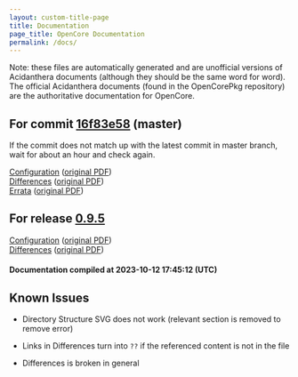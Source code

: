 ```yaml
---
layout: custom-title-page
title: Documentation
page_title: OpenCore Documentation
permalink: /docs/
---
```

Note: these files are automatically generated and are unofficial versions of Acidanthera documents (although they should be the same word for word). The official Acidanthera documents (found in the OpenCorePkg repository) are the authoritative documentation for OpenCore.

## For commit [16f83e58](https://github.com/acidanthera/OpenCorePkg/tree/16f83e58d5de7d206fd3e2f610646c2c1af9daae) (master)

If the commit does not match up with the latest commit in master branch, wait for about an hour and check again.

[Configuration](latest/Configuration.html) ([original PDF](https://github.com/acidanthera/OpenCorePkg/blob/16f83e58d5de7d206fd3e2f610646c2c1af9daae/Docs/Configuration.pdf))
<br>
[Differences](latest/Differences.html) ([original PDF](https://github.com/acidanthera/OpenCorePkg/blob/16f83e58d5de7d206fd3e2f610646c2c1af9daae/Docs/Differences/Differences.pdf))
<br>
[Errata](latest/Errata.html) ([original PDF](https://github.com/acidanthera/OpenCorePkg/blob/16f83e58d5de7d206fd3e2f610646c2c1af9daae/Docs/Errata/Errata.pdf))

## For release [0.9.5](https://github.com/acidanthera/OpenCorePkg/tree/0.9.5)

[Configuration](release/Configuration.html) ([original PDF](https://github.com/acidanthera/OpenCorePkg/blob/0.9.5/Docs/Configuration.pdf))
<br>
[Differences](release/Differences.html) ([original PDF](https://github.com/acidanthera/OpenCorePkg/blob/0.9.5/Docs/Differences/Differences.pdf))

#### Documentation compiled at 2023-10-12 17:45:12 (UTC)

## Known Issues

* Directory Structure SVG does not work (relevant section is removed to remove error)

* Links in Differences turn into `??` if the referenced content is not in the file

* Differences is broken in general
